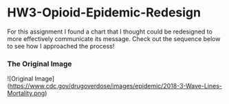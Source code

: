 # HW3-Opioid-Epidemic-Redesign

For this assignment I found a chart that I thought could be redesigned to more effectively communicate its message.
Check out the sequence below to see how I approached the process!

### The Original Image
![Original Image]
(https://www.cdc.gov/drugoverdose/images/epidemic/2018-3-Wave-Lines-Mortality.png)
